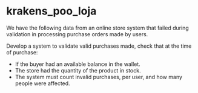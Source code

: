 # krakens_poo_loja
 
We have the following data from an online store system that failed during validation in processing purchase orders made by users.

Develop a system to validate valid purchases made, check that at the time of purchase:

 - If the buyer had an available balance in the wallet.
 - The store had the quantity of the product in stock.
 - The system must count invalid purchases, per user, and how many people were affected.
